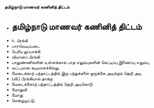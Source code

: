 **தமிழ்நாடு மாணவர் கணினித் திட்டம்**
- # தமிழ்நாடு மாணவர் கணினித் திட்டம்
- n. பீரங்கி
- பாரவெடிப்படை
- பெரிய துப்பாக்கி
- விமானப் பீரங்கி
- பாலுண்ணிகளின் உள்ளங்கால் பாத எலும்புகளின் கெட்டிப்பு இணைப்பு எலும்பு
- வட்டமான கடிவாளச்சில்லு
- மேடைக்காற் பந்தாட்டத்தில் இரு பந்துக்களை ஒருங்கே அடிக்கும் தெறி அடி
- (வி.) பீரங்கியால் தாக்கு
- மேடைக்கோற் பந்தாட்டத்தில் தெறி அடிகொடு
- மோதுவி
- மோது
- சென்றுமுட்டு.

